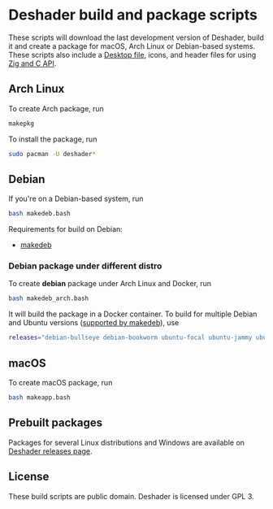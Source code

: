 # Deshader build and package scripts
These scripts will download the last development version of Deshader, build it and create a package for macOS, Arch Linux or Debian-based systems. These scripts also include a [Desktop file](deshader.desktop), icons, and header files for using [Zig and C API](https://github.com/OSDVF/deshader/blob/main/guide/API.md).

## Arch Linux
To create Arch package, run 
```bash
makepkg
```

To install the package, run
```bash
sudo pacman -U deshader*
```

## Debian
If you're on a Debian-based system, run
```bash
bash makedeb.bash
```
Requirements for build on Debian:
- [makedeb](https://github.com/makedeb/makedeb)


### Debian package under different distro
To create __debian__ package under Arch Linux and Docker, run
```bash
bash makedeb_arch.bash
```
It will build the package in a Docker container. To build for multiple Debian and Ubuntu versions ([supported by makedeb](https://docs.makedeb.org/installing/docker/)), use
```bash
releases="debian-bullseye debian-bookworm ubuntu-focal ubuntu-jammy ubuntu-noble ubuntu-oracular" bash makedeb_arch.bash
```

## macOS
To create macOS package, run
```bash
bash makeapp.bash
```

## Prebuilt packages
Packages for several Linux distributions and Windows are available on [Deshader releases page](https://github.com/osdvf/deshader/releases).

## License
These build scripts are public domain. Deshader is licensed under GPL 3.